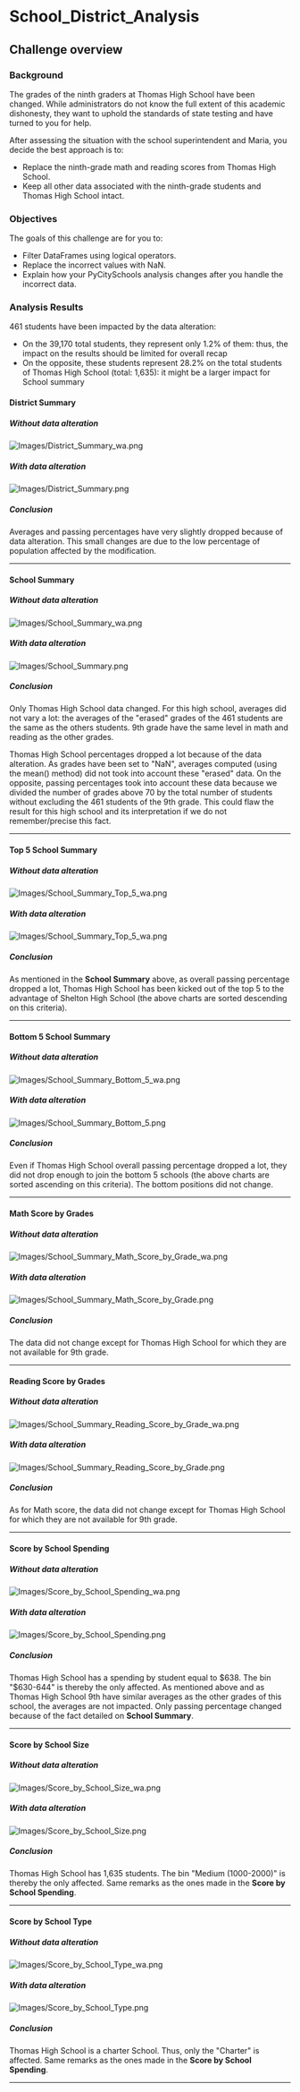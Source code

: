 # School_District_Analysis

## Challenge overview

### Background

The grades of the ninth graders at Thomas High School have been changed. While administrators do not know the full extent of this academic dishonesty, they want to uphold the standards of state testing and have turned to you for help.

After assessing the situation with the school superintendent and Maria, you decide the best approach is to:

- Replace the ninth-grade math and reading scores from Thomas High School.
- Keep all other data associated with the ninth-grade students and Thomas High School intact.

### Objectives
The goals of this challenge are for you to:
- Filter DataFrames using logical operators.
- Replace the incorrect values with NaN.
- Explain how your PyCitySchools analysis changes after you handle the incorrect data. 

### Analysis Results

461 students have been impacted by the data alteration:
- On the 39,170 total students, they represent only 1.2% of them: thus, the impact on the results should be limited for overall recap
- On the opposite, these students represent 28.2% on the total students of Thomas High School (total: 1,635): it might be a larger impact for School summary


#### District Summary 
##### Without data alteration
![Images/District_Summary_wa.png](Images/District_Summary_wa.png)

##### With data alteration
![Images/District_Summary.png](Images/District_Summary.png)

##### Conclusion
Averages and passing percentages have very slightly dropped because of data alteration.
This small changes are due to the low percentage of population affected by the modification.

---
#### School Summary 
##### Without data alteration
![Images/School_Summary_wa.png](Images/School_Summary_wa.png)

##### With data alteration
![Images/School_Summary.png](Images/School_Summary.png)

##### Conclusion
Only Thomas High School data changed.
For this high school, averages did not vary a lot: the averages of the "erased" grades of the 461 students are the same as the others students. 
9th grade have the same level in math and reading as the other grades.

Thomas High School percentages dropped a lot because of the data alteration. As grades have been set to "NaN", averages computed (using the mean() method) did not took into account these "erased" data. On the opposite, passing percentages took into account these data because we divided the number of grades above 70 by the total number of students without excluding the 461 students of the 9th grade.
This could flaw the result for this high school and its interpretation if we do not remember/precise this fact.

---
#### Top 5 School Summary 
##### Without data alteration
![Images/School_Summary_Top_5_wa.png](Images/School_Summary_Top_5_wa.png)

##### With data alteration
![Images/School_Summary_Top_5_wa.png](Images/School_Summary_Top_5.png)

##### Conclusion
As mentioned in the **School Summary** above, as overall passing percentage dropped a lot, Thomas High School has been kicked out of the top 5 to the advantage of Shelton High School (the above charts are sorted descending on this criteria).

---
#### Bottom 5 School Summary 
##### Without data alteration
![Images/School_Summary_Bottom_5_wa.png](Images/School_Summary_Bottom_5_wa.png)

##### With data alteration
![Images/School_Summary_Bottom_5.png](Images/School_Summary_Bottom_5.png)

##### Conclusion
Even if Thomas High School overall passing percentage dropped a lot, they did not drop enough to join the bottom 5 schools (the above charts are sorted ascending on this criteria). The bottom positions did not change.

---
#### Math Score by Grades
##### Without data alteration
![Images/School_Summary_Math_Score_by_Grade_wa.png](Images/School_Summary_Math_Score_by_Grade_wa.png)

##### With data alteration
![Images/School_Summary_Math_Score_by_Grade.png](Images/School_Summary_Math_Score_by_Grade.png)

##### Conclusion
The data did not change except for Thomas High School for which they are not available for 9th grade.

---
#### Reading Score by Grades
##### Without data alteration
![Images/School_Summary_Reading_Score_by_Grade_wa.png](Images/School_Summary_Reading_Score_by_Grade_wa.png)

##### With data alteration
![Images/School_Summary_Reading_Score_by_Grade.png](Images/School_Summary_Reading_Score_by_Grade.png)

##### Conclusion
As for Math score, the data did not change except for Thomas High School for which they are not available for 9th grade.

---
#### Score by School Spending
##### Without data alteration
![Images/Score_by_School_Spending_wa.png](Images/Score_by_School_Spending_wa.png)

##### With data alteration
![Images/Score_by_School_Spending.png](Images/Score_by_School_Spending.png)

##### Conclusion
Thomas High School has a spending by student equal to $638. The bin "$630-644" is thereby the only affected. 
As mentioned above and as Thomas High School 9th have similar averages as the other grades of this school, the averages are not impacted.
Only passing percentage changed because of the fact detailed on **School Summary**.

---
#### Score by School Size
##### Without data alteration
![Images/Score_by_School_Size_wa.png](Images/Score_by_School_Size_wa.png)

##### With data alteration
![Images/Score_by_School_Size.png](Images/Score_by_School_Size.png)

##### Conclusion
Thomas High School has 1,635 students. The bin "Medium (1000-2000)" is thereby the only affected.
Same remarks as the ones made in the **Score by School Spending**.

---
#### Score by School Type
##### Without data alteration
![Images/Score_by_School_Type_wa.png](Images/Score_by_School_Type_wa.png)

##### With data alteration
![Images/Score_by_School_Type.png](Images/Score_by_School_Type.png)

##### Conclusion
Thomas High School is a charter School. Thus, only the "Charter" is affected.
Same remarks as the ones made in the **Score by School Spending**.

---
